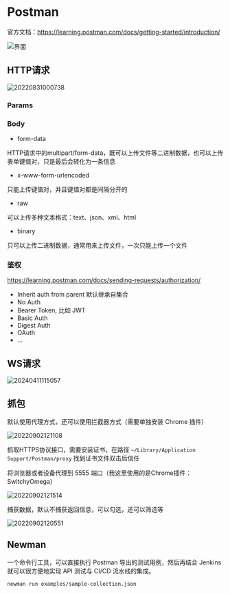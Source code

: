 # Postman

官方文档：<https://learning.postman.com/docs/getting-started/introduction/>

![界面](https://assets.postman.com/postman-docs/navigating-postman-app-overview-v9.24.jpg)

## HTTP请求

![20220831000738](http://image.zuoright.com/20220831000738.png)

### Params

### Body

- form-data

HTTP请求中的multipart/form-data，既可以上传文件等二进制数据，也可以上传表单键值对，只是最后会转化为一条信息

- x-www-form-urlencoded

只能上传键值对，并且键值对都是间隔分开的

- raw

可以上传多种文本格式：text、json、xml、html

- binary

只可以上传二进制数据，通常用来上传文件，一次只能上传一个文件

### 鉴权

<https://learning.postman.com/docs/sending-requests/authorization/>

- Inherit auth from parent 默认继承自集合
- No Auth
- Bearer Token, 比如 JWT
- Basic Auth
- Digest Auth
- OAuth
- ...

## WS请求

![20240411115057](https://image.zuoright.com/20240411115057.png)

## 抓包

默认使用代理方式，还可以使用拦截器方式（需要单独安装 Chrome 插件）

![20220902121108](http://image.zuoright.com/20220902121108.png)

抓取HTTPS协议接口，需要安装证书，在路径 `~/Library/Application Support/Postman/proxy` 找到证书文件双击后信任

将浏览器或者设备代理到 5555 端口（我这里使用的是Chrome插件：SwitchyOmega）

![20220902121514](http://image.zuoright.com/20220902121514.png)

捕获数据，默认不捕获返回信息，可以勾选，还可以筛选等

![20220902120551](http://image.zuoright.com/20220902120551.png)

## Newman

一个命令行工具，可以直接执行 Postman 导出的测试用例，然后再结合 Jenkins 就可以很方便地实现 API 测试与 CI/CD 流水线的集成。

```shell
newman run examples/sample-collection.json
```
